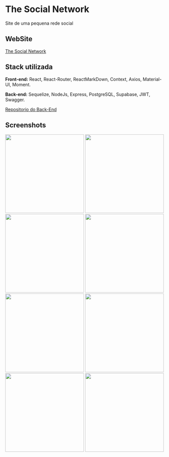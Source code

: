 
# The Social Network

Site de uma pequena rede social

## WebSite
[The Social Network](https://social-network-sooty.vercel.app/)

## Stack utilizada

**Front-end:** React, React-Router, ReactMarkDown, Context, Axios, Material-UI, Moment.

**Back-end:** Sequelize, NodeJs, Express, PostgreSQL, Supabase, JWT, Swagger.

[Repositorio do Back-End](https://github.com/paulorenan/socialBack)

## Screenshots

<div>
  <img src="https://uploaddeimagens.com.br/images/003/833/049/original/Screenshot_20220417-224703_Chrome.jpg?1650247073" width="250">
  <img src="https://uploaddeimagens.com.br/images/003/833/053/original/Screenshot_20220417-224714_Chrome.jpg?1650247115" width="250">
  <img src="https://uploaddeimagens.com.br/images/003/833/058/original/Screenshot_20220417-224728_Chrome.jpg?1650247160" width="250">
  <img src="https://uploaddeimagens.com.br/images/003/833/060/original/Screenshot_20220417-224738_Chrome.jpg?1650247195" width="250">
  <img src="https://uploaddeimagens.com.br/images/003/833/062/original/Screenshot_20220417-224743_Chrome.jpg?1650247233" width="250">
  <img src="https://uploaddeimagens.com.br/images/003/833/065/original/Screenshot_20220417-224753_Chrome.jpg?1650247276" width="250">
  <img src="https://uploaddeimagens.com.br/images/003/833/066/original/Screenshot_20220417-224801_Chrome.jpg?1650247304" width="250">
  <img src="https://uploaddeimagens.com.br/images/003/833/067/original/Screenshot_20220417-224907_Chrome.jpg?1650247336" width="250">
</div>
